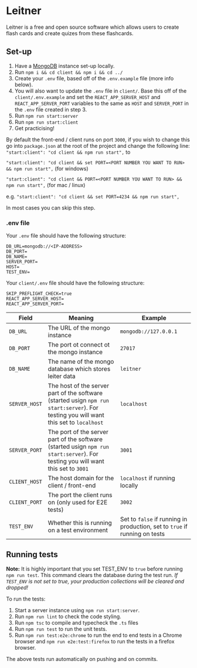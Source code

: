 # Leitner
Leitner is a free and open source software which allows users to create flash cards and create quizes from these flashcards.

## Set-up
1. Have a [MongoDB](https://www.mongodb.com/) instance set-up locally.
2. Run `npm i && cd client && npm i && cd ../`
3. Create your `.env` file, based off of the `.env.example` file (more info below).
4. You will also want to update the `.env` file in `client/`. Base this off of the `client/.env.example` and set the `REACT_APP_SERVER_HOST` and `REACT_APP_SERVER_PORT` variables to the same as `HOST` and `SERVER_PORT` in the `.env` file created in step 3.
5. Run `npm run start:server`
6. Run `npm run start:client`
7. Get practicising!

By default the front-end / client runs on port `3000`, if you wish to change this go into `package.json` at the root of the project and change the following line:
`"start:client": "cd client && npm run start",`
to

`"start:client": "cd client && set PORT=<PORT NUMBER YOU WANT TO RUN> && npm run start",` (for windows)

`"start:client": "cd client && PORT=<PORT NUMBER YOU WANT TO RUN> && npm run start",` (for mac / linux)

e.g.
  `"start:client": "cd client && set PORT=4234 && npm run start",`

In most cases you can skip this step.


### .env file
Your `.env` file should have the following structure:
```
DB_URL=mongodb://<IP-ADDRESS>
DB_PORT=
DB_NAME=
SERVER_PORT=
HOST=
TEST_ENV=
```

Your `client/.env` file should have the following structure:
```
SKIP_PREFLIGHT_CHECK=true
REACT_APP_SERVER_HOST=
REACT_APP_SERVER_PORT=
```

Field|Meaning|Example
----|--------|------|
`DB_URL`|The URL of the mongo instance|`mongodb://127.0.0.1`
`DB_PORT`|The port ot connect ot the mongo instance|`27017`
`DB_NAME`|The name of the mongo database which stores leiter data|`leitner`
`SERVER_HOST`|The host of the server part of the software (started usign `npm run start:server`). For testing you will want this set to `localhost`|`localhost`
`SERVER_PORT`|The port of the server part of the software (started usign `npm run start:server`). For testing you will want this set to `3001`|`3001`
`CLIENT_HOST`|The host domain for the client / front-end|`localhost` if running locally|
`CLIENT_PORT`|The port the client runs on (only used for E2E tests)|`3002`
`TEST_ENV`|Whether this is running on a test environment|Set to `false` if running in production, set to `true` if running on tests|

## Running tests
**Note:** It is highly important that you set TEST_ENV to `true` before running `npm run test`. This command clears the database during the test run. *If `TEST_ENV` is not set to true, your production collections will be cleared and dropped!*

To run the tests:
1. Start a server instance using `npm run start:server`.
2. Run `npm run lint` to check the code styling.
3. Run `npm tsc` to compile and typecheck the `.ts` files
4. Run `npm run test` to run the unit tests.
5. Run `npm run test:e2e:chrome` to run the end to end tests in a Chrome browser and `npm run e2e:test:firefox` to run the tests in a firefox browser.

The above tests run automatically on pushing and on commits.

